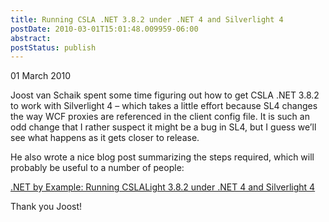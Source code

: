 ```yaml
---
title: Running CSLA .NET 3.8.2 under .NET 4 and Silverlight 4
postDate: 2010-03-01T15:01:48.009959-06:00
abstract: 
postStatus: publish
---
```

01 March 2010

Joost van Schaik spent some time figuring out how to get CSLA .NET 3.8.2 to work with Silverlight 4 – which takes a little effort because SL4 changes the way WCF proxies are referenced in the client config file. It is such an odd change that I rather suspect it might be a bug in SL4, but I guess we’ll see what happens as it gets closer to release.

He also wrote a nice blog post summarizing the steps required, which will probably be useful to a number of people:

[.NET by Example: Running CSLALight 3.8.2 under .NET 4 and Silverlight 4](http://dotnetbyexample.blogspot.com/2010/03/running-cslalight-382-under-net-4-and.html)

Thank you Joost!
